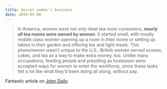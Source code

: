 ```yaml
---
title: Secret women's business
date: 2019-05-08
---
```


<!--kg-card-begin: html--><blockquote><p>In America, women were not only ideal tea room consumers, <strong>nearly all tea rooms were owned by women</strong>. It started small, with mostly middle class women opening up a room in their home or setting up tables in their garden and offering tea and light meals. This phenomenon wasn’t unique to the U.S.: British women served scones, cakes, and tea as a way to make extra money, too. Unlike many occupations, feeding people and presiding as hostesses were accepted ways for women to enter the workforce, since these tasks felt a lot like what they’d been doing all along, without pay.</p></blockquote>
<p>Fantastic article on <a href="https://daily.jstor.org/the-top-secret-feminist-history-of-tea-rooms/" target="_blank" rel="noopener noreferrer">Jstor Daily</a>.</p>
<p>&nbsp;</p>
<!--kg-card-end: html-->